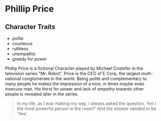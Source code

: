 # Phillip Price 

## Character Traits
* polite
* courteous
* ruthless
* unempathic
* greedy for power

Phillip Price is a fictional Character played by Michael Cristofer
in the television series "Mr. Robot". Price is the CEO of E Corp,
the largest multi-national conglomerate in the world.
Being polite and complementary to many people he makes the impression of a
nice, in times maybe even insecure man.
His thirst for power and lack of empathy towards other people is revealed later in the series. 

> In my life, as I was making my way, I always asked
> the question, 'Am I the most powerful person in the
> room?' And the answer needed to be 'Yes'.

